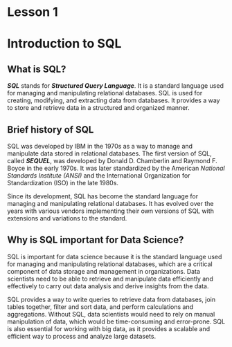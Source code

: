 # Lesson 1
# Introduction to SQL

## What is SQL?
***SQL*** stands for ***Structured Query Language***. It is a standard language used for managing and manipulating relational databases. SQL is used for creating, modifying, and extracting data from databases. It provides a way to store and retrieve data in a structured and organized manner.

## Brief history of SQL
SQL was developed by IBM in the 1970s as a way to manage and manipulate data stored in relational databases. The first version of SQL, called ***SEQUEL***, was developed by Donald D. Chamberlin and Raymond F. Boyce in the early 1970s. It was later standardized by the American _National Standards Institute (ANSI)_ and the International Organization for Standardization (ISO) in the late 1980s.

Since its development, SQL has become the standard language for managing and manipulating relational databases. It has evolved over the years with various vendors implementing their own versions of SQL with extensions and variations to the standard.

## Why is SQL important for Data Science?
SQL is important for data science because it is the standard language used for managing and manipulating relational databases, which are a critical component of data storage and management in organizations. Data scientists need to be able to retrieve and manipulate data efficiently and effectively to carry out data analysis and derive insights from the data.

SQL provides a way to write queries to retrieve data from databases, join tables together, filter and sort data, and perform calculations and aggregations. Without SQL, data scientists would need to rely on manual manipulation of data, which would be time-consuming and error-prone. SQL is also essential for working with big data, as it provides a scalable and efficient way to process and analyze large datasets.





